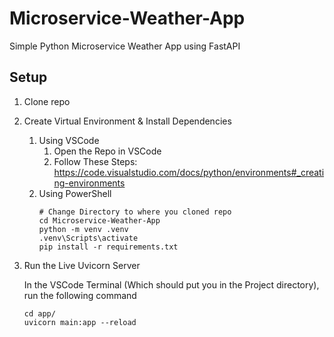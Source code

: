 # Microservice-Weather-App

Simple Python Microservice Weather App using FastAPI

## Setup

1. Clone repo
2. Create Virtual Environment & Install Dependencies
    1. Using VSCode
        1. Open the Repo in VSCode
        2. Follow These Steps: https://code.visualstudio.com/docs/python/environments#_creating-environments
    2. Using PowerShell
        ```
        # Change Directory to where you cloned repo
        cd Microservice-Weather-App
        python -m venv .venv
        .venv\Scripts\activate
        pip install -r requirements.txt
        ```
3. Run the Live Uvicorn Server

    In the VSCode Terminal (Which should put you in the Project directory), run the following command

    ```
    cd app/
    uvicorn main:app --reload
    ```
